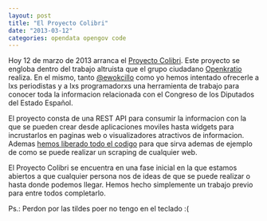 ```yaml
---
layout: post
title: "El Proyecto Colibri"
date: "2013-03-12"
categories: opendata opengov code
---
```


Hoy 12 de marzo de 2013 arranca el [Proyecto Colibri](http://proyectocolibri.es/). Este proyecto se engloba dentro del trabajo altruista que el grupo ciudadano [Openkratio](http://openkratio.org) realiza.<!--more--> En el mismo, tanto [@ewokcillo](https://twitter.com/ewokcillo) como yo hemos intentado ofrecerle a lxs periodistas y a lxs programadorxs una herramienta de trabajo para conocer toda la informacion relacionada con el Congreso de los Diputados del Estado Español.

El proyecto consta de una REST API para consumir la informacion con la que se pueden crear desde aplicaciones moviles hasta widgets para incrustarlos en paginas web o visualizadores atractivos de informacion. Ademas [hemos liberado todo el codigo](https://github.com/openkratio/proyecto-colibri) para que sirva ademas de ejemplo de como se puede realizar un scraping de cualquier web.

El Proyecto Colibri se encuentra en una fase inicial en la que estamos abiertos a que cualquier persona nos de ideas de que se puede realizar o hasta donde podemos llegar. Hemos hecho simplemente un trabajo previo para entre todos completarlo.

Ps.: Perdon por las tildes poer no tengo en el teclado :(
